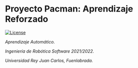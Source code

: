 # Proyecto Pacman: Aprendizaje Reforzado

[![License](https://img.shields.io/badge/License-Apache%202.0-blue.svg)](https://opensource.org/licenses/Apache-2.0)

_Aprendizaje Automático._

_Ingeniería de Robótica Software 2021/2022._

_Universidad Rey Juan Carlos, Fuenlabrada._
